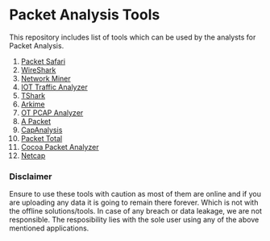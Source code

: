 # Packet Analysis Tools

This repository includes list of tools which can be used by the analysts for Packet Analysis. 

1. [Packet Safari](https://www.packetsafari.com/)
2. [WireShark](https://www.wireshark.org/)
3. [Network Miner](https://www.netresec.com/?page=NetworkMiner)
4. [IOT Traffic Analyzer](http://iottrafficanalyzer.com/)
5. [TShark](https://tshark.dev/)
6. [Arkime](https://arkime.com/)
7. [OT PCAP Analyzer](https://synsaber.com/product/ot-pcap-analyzer/)
8. [A Packet](https://apackets.com/)
9. [CapAnalysis](https://www.capanalysis.net/ca/)
10. [Packet Total](https://lab.dynamite.ai/)
11. [Cocoa Packet Analyzer](https://www.tastycocoabytes.com/)
12. [Netcap](https://github.com/dreadl0ck/netcap)

### Disclaimer
Ensure to use these tools with caution as most of them are online and if you are uploading any data it is going to remain there forever. Which is not with the offline solutions/tools. In case of any breach or data leakage, we are not responsible. The resposibility lies with the sole user using any of the above mentioned applications.
